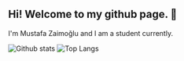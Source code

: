 ## Hi! Welcome to my github page. 👋

I'm Mustafa Zaimoğlu and I am a student currently.


![Github stats](https://github-readme-stats.vercel.app/api?username=mustafazaimoglu&theme=tokyonight&show_icons=true&count_private=true) ![Top Langs](https://github-readme-stats.vercel.app/api/top-langs/?username=mustafazaimoglu&theme=tokyonight)



<!--
**mustafazaimoglu/mustafazaimoglu** is a ✨ _special_ ✨ repository because its `README.md` (this file) appears on your GitHub profile.

Here are some ideas to get you started:

- 🔭 I’m currently working on ...
- 🌱 I’m currently learning ...
- 👯 I’m looking to collaborate on ...
- 🤔 I’m looking for help with ...
- 💬 Ask me about ...
- 📫 How to reach me: ...
- 😄 Pronouns: ...
- ⚡ Fun fact: ...
-->
